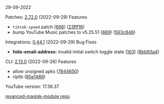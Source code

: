 29-09-2022

Patches:   [2.72.0](https://github.com/revanced/revanced-patches/compare/v2.71.2...v2.72.0) (2022-09-29)
 Features
* `tiktok-speed` patch ([668](https://github.com/revanced/revanced-patches/issues/668)) ([23fff16](https://github.com/revanced/revanced-patches/commit/23fff16e6ab02bf281d46d8b5f93788425d8b525))
* bump YouTube Music patches to v5.25.51 ([669](https://github.com/revanced/revanced-patches/issues/669)) ([563c846](https://github.com/revanced/revanced-patches/commit/563c8466568d578de7c8a8e869fb1aa74370784a))

Integrations:   [0.44.1](https://github.com/revanced/revanced-integrations/compare/v0.44.0...v0.44.1) (2022-09-29)
 Bug Fixes
* **hide-email-address:** invalid initial switch toggle state ([163](https://github.com/revanced/revanced-integrations/issues/163)) ([8bb93a4](https://github.com/revanced/revanced-integrations/commit/8bb93a439be21c2f564f3bc2adaedf669977f1fb))

CLI:   [2.13.0](https://github.com/j-hc/revanced-cli/compare/v2.12.0...v2.13.0) (2022-09-26)
 Features
* allow unsigned apks ([7844650](https://github.com/j-hc/revanced-cli/commit/7844650013854cc70a7391f3a8507633d9a2eb42))
* riplib ([85e1486](https://github.com/j-hc/revanced-cli/commit/85e148651d2cd21837299f56176d4a8efd527a83))


YouTube version: 17.36.37

[revanced-magisk-module repo](https://github.com/vuongvan/magisk-module)
